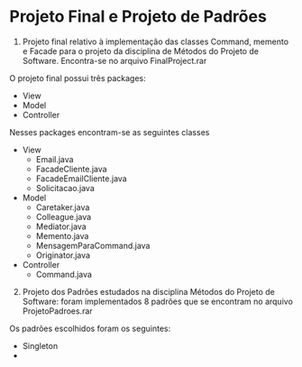 # Projeto Final e Projeto de Padrões
1) Projeto final relativo à implementação das classes Command, memento e Facade para o projeto da disciplina de Métodos do Projeto de Software. Encontra-se no arquivo FinalProject.rar


O projeto final possui três packages:
  - View 
  - Model 
  - Controller
  
 Nesses packages encontram-se as seguintes classes
  - View 
    - Email.java
    - FacadeCliente.java
    - FacadeEmailCliente.java
    - Solicitacao.java
  - Model
    - Caretaker.java
    - Colleague.java
    - Mediator.java
    - Memento.java
    - MensagemParaCommand.java
    - Originator.java  
  - Controller
    - Command.java
  
2) Projeto dos Padrões estudados na disciplina Métodos do Projeto de Software: foram implementados 8 padrões que se encontram no arquivo ProjetoPadroes.rar

Os padrões escolhidos foram os seguintes:
- Singleton
- 
